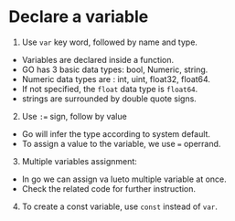 # Declare a variable

1. Use `var` key word, followed by name and type.

- Variables are declared inside a function.
- GO has 3 basic data types: bool, Numeric, string.
- Numeric data types are : int, uint, float32, float64.
- If not specified, the `float` data type is `float64`.
- strings are surrounded by double quote signs.

2. Use `:=` sign, follow by value

- Go will infer the type according to system default.
- To assign a value to the variable, we use `=` operrand.

3. Multiple variables assignment:

- In go we can assign va lueto multiple variable at once.
- Check the related code for further instruction.

4. To create a const variable, use `const` instead of `var`.
